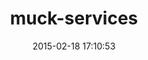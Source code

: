 ---
layout: post
title:  "muck-services"
repo:   "tatemae/muck_services"
date:   2015-02-18 17:10:53
gemurl: http://github.com/tatemae/muck_services
---